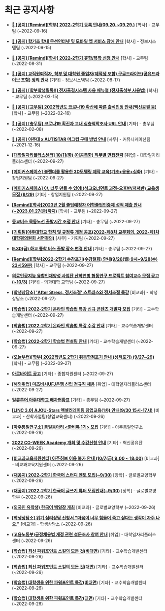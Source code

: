 # 최근 공지사항

* **[📌 [공지] [Remind][학부] 2022-2학기 등록 안내(09.20.~09.29.)](http://ajou.ac.kr/kr/ajou/notice.do?mode=view&amp;articleNo=203938&amp;article.offset=0&amp;articleLimit=30)**
 [학사] - 교무팀 (~2022-09-16)

* **[📌 [공지] 학기초 학내 무선인터넷 및 모바일 앱 서비스 장애 안내](http://ajou.ac.kr/kr/ajou/notice.do?mode=view&amp;articleNo=203929&amp;article.offset=0&amp;articleLimit=30)**
 [학사] - 정보시스템팀 (~2022-09-15)

* **[📌 [공지] [Remind][학사] 2022-2학기 휴학/복학 신청 안내](http://ajou.ac.kr/kr/ajou/notice.do?mode=view&amp;articleNo=203322&amp;article.offset=0&amp;articleLimit=30)**
 [학사] - 교무팀 (~2022-08-31)

* **[📌 [공지] 교직원퇴직자, 학부 및 대학원 졸업자(제적생 포함) 구글드라이브(공유드라이브 포함) 정리 안내](http://ajou.ac.kr/kr/ajou/notice.do?mode=view&amp;articleNo=202858&amp;article.offset=0&amp;articleLimit=30)**
 [기타] - 정보시스템팀 (~2022-08-17)

* **[📌 [공지] [학부학생필독!!] 전자출결시스템 사용 매뉴얼 (전자출석부 사용법)](http://ajou.ac.kr/kr/ajou/notice.do?mode=view&amp;articleNo=192571&amp;article.offset=0&amp;articleLimit=30)**
 [학사] - 교무팀 (~2022-03-15)

* **[📌 [공지] [교무팀] 2022학년도 코로나19 확산에 따른 출석인정 안내(백신공결 등)](http://ajou.ac.kr/kr/ajou/notice.do?mode=view&amp;articleNo=180913&amp;article.offset=0&amp;articleLimit=30)**
 [학사] - 교무팀 (~2022-02-16)

* **[📌 [공지] [총무팀] 코로나19 확진자 교내 심층역학조사 URL 안내](http://ajou.ac.kr/kr/ajou/notice.do?mode=view&amp;articleNo=180493&amp;article.offset=0&amp;articleLimit=30)**
 [기타] - 총무팀 (~2022-02-08)

* **[📌 [공지] 아주대 x AUTISTAR 머그컵 구매 방법 안내](http://ajou.ac.kr/kr/ajou/notice.do?mode=view&amp;articleNo=147976&amp;article.offset=0&amp;articleLimit=30)**
 [사무] - 커뮤니케이션팀 (~2021-12-16)

* **[[대학일자리플러스센터] 10/11(화) (이공특화) 직무별 면접전략](http://ajou.ac.kr/kr/ajou/notice.do?mode=view&amp;articleNo=204374&amp;article.offset=0&amp;articleLimit=30)**
 [취업] - 대학일자리플러스센터 (~2022-09-27)

* **[[메이커스페이스] 블렌더를 활용한 3D모델링 제작 교육(기초+응용+심화)](http://ajou.ac.kr/kr/ajou/notice.do?mode=view&amp;articleNo=204373&amp;article.offset=0&amp;articleLimit=30)**
 [기타] - 창업지원팀 (~2022-09-27)

* **[[메이커스페이스] 야, 너두 만들 수 있어!(석고오너먼트 과정-오후반/저녁반) 교육생 모집 (9/29)](http://ajou.ac.kr/kr/ajou/notice.do?mode=view&amp;articleNo=204372&amp;article.offset=0&amp;articleLimit=30)**
 [기타] - 창업지원팀 (~2022-09-27)

* **[[Remind][학사]2023년 2월 졸업예정자 어학졸업인증제 성적 제출 안내(~2023.01.27(금)까지)](http://ajou.ac.kr/kr/ajou/notice.do?mode=view&amp;articleNo=204371&amp;article.offset=0&amp;articleLimit=30)**
 [학사] - 교무팀 (~2022-09-27)

* **[등교버스 목동노선 출발시간 조정 안내](http://ajou.ac.kr/kr/ajou/notice.do?mode=view&amp;articleNo=204361&amp;article.offset=0&amp;articleLimit=30)**
 [기타] - 총무팀 (~2022-09-27)

* **[[기획팀]아주대학교 학칙 및 규정류 개정 공포(2022-제8차 교무회의, 2022-제1차 대학평의원회 서면결의)](http://ajou.ac.kr/kr/ajou/notice.do?mode=view&amp;articleNo=204360&amp;article.offset=0&amp;articleLimit=30)**
 [사무] - 기획팀 (~2022-09-27)

* **[9.30(금) 하교 통학 버스 출발 장소 변경 안내](http://ajou.ac.kr/kr/ajou/notice.do?mode=view&amp;articleNo=204355&amp;article.offset=0&amp;articleLimit=30)**
 [기타] - 총무팀 (~2022-09-27)

* **[[Remind][학부]2022-2학기 수강포기(수강철회) 안내(9/26(월) 9시~9/28(수) 23시59분)](http://ajou.ac.kr/kr/ajou/notice.do?mode=view&amp;articleNo=204347&amp;article.offset=0&amp;articleLimit=30)**
 [학사] - 교무팀 (~2022-09-27)

* **[의료인공지능 융합인재양성 사업단 산학연병 협동연구 프로젝트 참여교수 모집 공고(~10/3)](http://ajou.ac.kr/kr/ajou/notice.do?mode=view&amp;articleNo=204345&amp;article.offset=0&amp;articleLimit=30)**
 [기타] - 의과대학 교학팀 (~2022-09-27)

* **[[학생상담소] &#x27;After Stress, 정서조절&#x27; 스트레스와 정서조절 특강](http://ajou.ac.kr/kr/ajou/notice.do?mode=view&amp;articleNo=204342&amp;article.offset=0&amp;articleLimit=30)**
 [비교과] - 학생상담소 (~2022-09-27)

* **[[학습법] 2022-2학기 온라인 학습법 특강 신규 콘텐츠 개발자 모집](http://ajou.ac.kr/kr/ajou/notice.do?mode=view&amp;articleNo=204340&amp;article.offset=0&amp;articleLimit=30)**
 [기타] - 교수학습개발센터 (~2022-09-27)

* **[[학습법] 2022-2학기 온라인 학습법 특강 수강 안내](http://ajou.ac.kr/kr/ajou/notice.do?mode=view&amp;articleNo=204339&amp;article.offset=0&amp;articleLimit=30)**
 [기타] - 교수학습개발센터 (~2022-09-27)

* **[[학습법] 2022-2학기 학습법 컨설팅 안내](http://ajou.ac.kr/kr/ajou/notice.do?mode=view&amp;articleNo=204338&amp;article.offset=0&amp;articleLimit=30)**
 [기타] - 교수학습개발센터 (~2022-09-27)

* **[(오늘부터)[학부] 2022학년도 2학기 취득학점포기 안내 (성적포기) (9/27~29)](http://ajou.ac.kr/kr/ajou/notice.do?mode=view&amp;articleNo=204336&amp;article.offset=0&amp;articleLimit=30)**
 [학사] - 교무팀 (~2022-09-27)

* **[아르바이트 공고](http://ajou.ac.kr/kr/ajou/notice.do?mode=view&amp;articleNo=204333&amp;article.offset=0&amp;articleLimit=30)**
 [기타] - 종합지원센터 (~2022-09-27)

* **[[해외취업] 미츠비시UFJ은행 신입 정규직 채용](http://ajou.ac.kr/kr/ajou/notice.do?mode=view&amp;articleNo=204331&amp;article.offset=0&amp;articleLimit=30)**
 [취업] - 대학일자리플러스센터 (~2022-09-27)

* **[일류투어 아주대학교 배차현황표](http://ajou.ac.kr/kr/ajou/notice.do?mode=view&amp;articleNo=204329&amp;article.offset=0&amp;articleLimit=30)**
 [기타] - 총무팀 (~2022-09-27)

* **[[LINC 3.0] AJOU-Stars 액셀러레이팅 창업교육(1차) 안내(9/30 15시-17시)](http://ajou.ac.kr/kr/ajou/notice.do?mode=view&amp;articleNo=204323&amp;article.offset=0&amp;articleLimit=30)**
 [비교과] - 산학사업팀(창업교육센터) (~2022-09-26)

* **[[아주통일연구소] 통일동아리 &lt;한비톡 1기&gt; 모집](http://ajou.ac.kr/kr/ajou/notice.do?mode=view&amp;articleNo=204319&amp;article.offset=0&amp;articleLimit=30)**
 [기타] - 아주통일연구소 (~2022-09-26)

* **[2022 CO-WEEK Academy 개최 및 수강신청 안내](http://ajou.ac.kr/kr/ajou/notice.do?mode=view&amp;articleNo=204314&amp;article.offset=0&amp;articleLimit=30)**
 [기타] - 혁신공유단 (~2022-09-26)

* **[[비교과교육지원센터] 아주허브 이용 불가 안내 (10/7(금) 9:00 ~ 18:00)](http://ajou.ac.kr/kr/ajou/notice.do?mode=view&amp;articleNo=204311&amp;article.offset=0&amp;articleLimit=30)**
 [비교과] - 비교과교육지원센터 (~2022-09-26)

* **[(재공지) 2022-2학기 한국어 스터디 멘토 모집(~9/30)](http://ajou.ac.kr/kr/ajou/notice.do?mode=view&amp;articleNo=204310&amp;article.offset=0&amp;articleLimit=30)**
 [장학] - 글로벌교양학부 (~2022-09-26)

* **[(재공지) 2022-2학기 한국어 글쓰기 튜터 모집안내(~9/30)](http://ajou.ac.kr/kr/ajou/notice.do?mode=view&amp;articleNo=204309&amp;article.offset=0&amp;articleLimit=30)**
 [장학] - 글로벌교양학부 (~2022-09-26)

* **[(외국인 유학생) 한국어 백일장 개최](http://ajou.ac.kr/kr/ajou/notice.do?mode=view&amp;articleNo=204303&amp;article.offset=0&amp;articleLimit=30)**
 [비교과] - 글로벌교양학부 (~2022-09-26)

* **[[학생상담소] 위기 심리상담 신청서 &quot;마음이 너무 힘들어 죽고 싶다는 생각이 자주 나요.&quot;](http://ajou.ac.kr/kr/ajou/notice.do?mode=view&amp;articleNo=204299&amp;article.offset=0&amp;articleLimit=30)**
 [비교과] - 학생상담소 (~2022-09-26)

* **[(고용노동부)공정채용법 개정 관련 설문조사 참여 안내](http://ajou.ac.kr/kr/ajou/notice.do?mode=view&amp;articleNo=204296&amp;article.offset=0&amp;articleLimit=30)**
 [취업] - 대학일자리플러스센터 (~2022-09-26)

* **[[학습법] 최신 파워포인트 스킬의 모든 것(비대면)](http://ajou.ac.kr/kr/ajou/notice.do?mode=view&amp;articleNo=204291&amp;article.offset=0&amp;articleLimit=30)**
 [기타] - 교수학습개발센터 (~2022-09-26)

* **[[학습법] 최신 파워포인트 스킬의 모든 것(대면)](http://ajou.ac.kr/kr/ajou/notice.do?mode=view&amp;articleNo=204290&amp;article.offset=0&amp;articleLimit=30)**
 [기타] - 교수학습개발센터 (~2022-09-26)

* **[[학습법] 대학생을 위한 파워포인트 특강(비대면)](http://ajou.ac.kr/kr/ajou/notice.do?mode=view&amp;articleNo=204289&amp;article.offset=0&amp;articleLimit=30)**
 [기타] - 교수학습개발센터 (~2022-09-26)

* **[[학습법] 대학생을 위한 파워포인트 특강(대면)](http://ajou.ac.kr/kr/ajou/notice.do?mode=view&amp;articleNo=204288&amp;article.offset=0&amp;articleLimit=30)**
 [기타] - 교수학습개발센터 (~2022-09-26)
